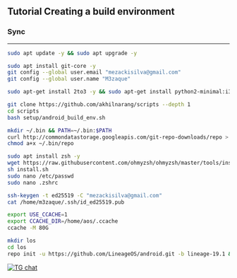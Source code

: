 Tutorial Creating a build environment
-------------------------------------

### Sync ###

----------------------------------

```bash
sudo apt update -y && sudo apt upgrade -y

sudo apt install git-core -y
git config --global user.email "mezackisilva@gmail.com"
git config --global user.name "M3zaque"

sudo apt-get install 2to3 -y && sudo apt-get install python2-minimal:i386 -y && sudo apt-get install python2:i386 -y && sudo apt-get install python2-minimal -y && sudo apt-get install python2 -y && sudo apt-get install dh-python -y && sudo apt-get install python-is-python3 -y && sudo apt-get install python2 -y && sudo apt-get install python3 -y && sudo apt-get install python3.12 -y && sudo apt-get install python3-pip -y

git clone https://github.com/akhilnarang/scripts --depth 1
cd scripts
bash setup/android_build_env.sh

mkdir ~/.bin && PATH=~/.bin:$PATH
curl http://commondatastorage.googleapis.com/git-repo-downloads/repo > ~/.bin/repo
chmod a+x ~/.bin/repo

sudo apt install zsh -y
wget https://raw.githubusercontent.com/ohmyzsh/ohmyzsh/master/tools/install.sh
sh install.sh
sudo nano /etc/passwd
sudo nano .zshrc

ssh-keygen -t ed25519 -C "mezackisilva@gmail.com"
cat /home/m3zaque/.ssh/id_ed25519.pub

export USE_CCACHE=1
export CCACHE_DIR=/home/aos/.ccache
ccache -M 80G

mkdir los
cd los
repo init -u https://github.com/LineageOS/android.git -b lineage-19.1 && repo sync -j16

```



[![TG chat](https://img.shields.io/badge/Support-Telegram-%23e52c5f.svg?style=for-the-badge&logo=telegram&&labelColor=121217)](https://t.me/Cow6oy)
